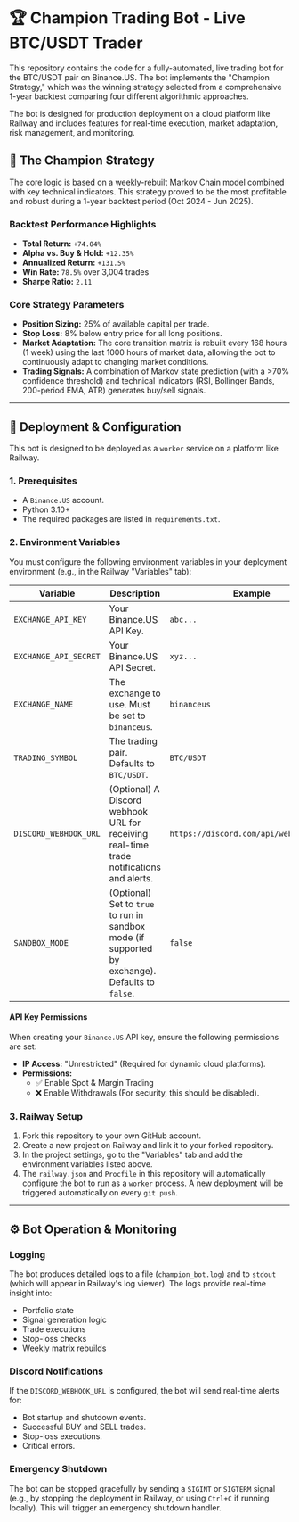# 🏆 Champion Trading Bot - Live BTC/USDT Trader

This repository contains the code for a fully-automated, live trading bot for the BTC/USDT pair on Binance.US. The bot implements the "Champion Strategy," which was the winning strategy selected from a comprehensive 1-year backtest comparing four different algorithmic approaches.

The bot is designed for production deployment on a cloud platform like Railway and includes features for real-time execution, market adaptation, risk management, and monitoring.

## 🥇 The Champion Strategy

The core logic is based on a weekly-rebuilt Markov Chain model combined with key technical indicators. This strategy proved to be the most profitable and robust during a 1-year backtest period (Oct 2024 - Jun 2025).

### Backtest Performance Highlights
- **Total Return:** `+74.04%`
- **Alpha vs. Buy & Hold:** `+12.35%`
- **Annualized Return:** `+131.5%`
- **Win Rate:** `78.5%` over 3,004 trades
- **Sharpe Ratio:** `2.11`

### Core Strategy Parameters
- **Position Sizing:** 25% of available capital per trade.
- **Stop Loss:** 8% below entry price for all long positions.
- **Market Adaptation:** The core transition matrix is rebuilt every 168 hours (1 week) using the last 1000 hours of market data, allowing the bot to continuously adapt to changing market conditions.
- **Trading Signals:** A combination of Markov state prediction (with a >70% confidence threshold) and technical indicators (RSI, Bollinger Bands, 200-period EMA, ATR) generates buy/sell signals.

---

## 🚀 Deployment & Configuration

This bot is designed to be deployed as a `worker` service on a platform like Railway.

### 1. Prerequisites
- A `Binance.US` account.
- Python 3.10+
- The required packages are listed in `requirements.txt`.

### 2. Environment Variables
You must configure the following environment variables in your deployment environment (e.g., in the Railway "Variables" tab):

| Variable              | Description                                                                                             | Example                        |
|-----------------------|---------------------------------------------------------------------------------------------------------|--------------------------------|
| `EXCHANGE_API_KEY`    | Your Binance.US API Key.                                                                                | `abc...`                       |
| `EXCHANGE_API_SECRET` | Your Binance.US API Secret.                                                                             | `xyz...`                       |
| `EXCHANGE_NAME`       | The exchange to use. Must be set to `binanceus`.                                                        | `binanceus`                    |
| `TRADING_SYMBOL`      | The trading pair. Defaults to `BTC/USDT`.                                                               | `BTC/USDT`                     |
| `DISCORD_WEBHOOK_URL` | (Optional) A Discord webhook URL for receiving real-time trade notifications and alerts.                | `https://discord.com/api/webhooks/...` |
| `SANDBOX_MODE`        | (Optional) Set to `true` to run in sandbox mode (if supported by exchange). Defaults to `false`.        | `false`                        |

#### API Key Permissions
When creating your `Binance.US` API key, ensure the following permissions are set:
- **IP Access:** "Unrestricted" (Required for dynamic cloud platforms).
- **Permissions:**
    - ✅ Enable Spot & Margin Trading
    - ❌ Enable Withdrawals (For security, this should be disabled).

### 3. Railway Setup
1.  Fork this repository to your own GitHub account.
2.  Create a new project on Railway and link it to your forked repository.
3.  In the project settings, go to the "Variables" tab and add the environment variables listed above.
4.  The `railway.json` and `Procfile` in this repository will automatically configure the bot to run as a `worker` process. A new deployment will be triggered automatically on every `git push`.

---

## ⚙️ Bot Operation & Monitoring

### Logging
The bot produces detailed logs to a file (`champion_bot.log`) and to `stdout` (which will appear in Railway's log viewer). The logs provide real-time insight into:
- Portfolio state
- Signal generation logic
- Trade executions
- Stop-loss checks
- Weekly matrix rebuilds

### Discord Notifications
If the `DISCORD_WEBHOOK_URL` is configured, the bot will send real-time alerts for:
- Bot startup and shutdown events.
- Successful BUY and SELL trades.
- Stop-loss executions.
- Critical errors.

### Emergency Shutdown
The bot can be stopped gracefully by sending a `SIGINT` or `SIGTERM` signal (e.g., by stopping the deployment in Railway, or using `Ctrl+C` if running locally). This will trigger an emergency shutdown handler. 